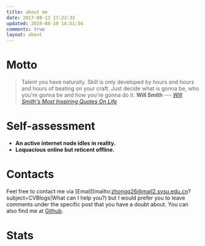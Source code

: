 ```yaml
---
title: about me
date: 2017-08-13 17:23:33
updated: 2019-08-10 14:51:54
comments: true
layout: about
---
```

# Motto
> Talent you have naturally.
> Skill is only developed by hours and hours and hours of beating on your craft.
> Just decide what is gonna be, who you're gonna be and how you're gonna do it.
> **Will Smith** --- <cite>[Will Smith's Most Inspiring Quotes On Life](https://www.youtube.com/watch?v=p2aDEYspVbQ&t=98s)</cite>

# Self-assessment
- **An active internet node idles in reality.**
- **Loquacious online but reticent offline.** 

# Contacts
Feel free to contact me via [Email](mailto:zhongq26@mail2.sysu.edu.cn?subject=CVBlogs|What can I help you?) but I would prefer you to leave comments under the specific post that you have a doubt about.
You can also find me at [Github](http://github.com/zhongqin0820). 

# Stats
<div style="width: auto; margin: auto">
<script type="text/javascript" src="//rf.revolvermaps.com/0/0/7.js?i=5j8t3yr253j&amp;m=6&amp;c=ff0000&amp;cr1=54ff00&amp;sx=30&amp;dds=10&amp;ds=10" async="async"></script>
</div>

<script type="text/javascript" src="//rf.revolvermaps.com/0/0/0.js?i=5pppusm5j65&amp;d=2&amp;p=1&amp;b=0&amp;w=293&amp;g=3&amp;f=times_new_roman&amp;fs=12&amp;r=0&amp;c0=362b05&amp;c1=375363&amp;c2=000000&amp;ic0=0&amp;ic1=0" async="async"></script>
